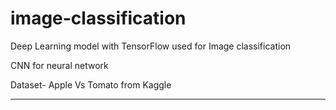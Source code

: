 # image-classification
Deep Learning model with TensorFlow used for Image classification 

CNN for neural network 

Dataset- Apple Vs Tomato from Kaggle
_____________________________________________
